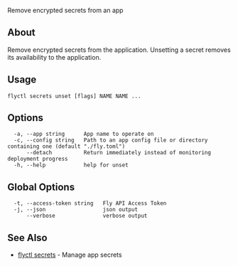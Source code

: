 <p class="font-medium tracking-tight text-gray-400 text-lg -mt-4 mb-9 pb-5 border-b">
  Remove encrypted secrets from an app
</p>

## About

Remove encrypted secrets from the application. Unsetting a
secret removes its availability to the application.

## Usage

~~~
flyctl secrets unset [flags] NAME NAME ...
~~~

## Options

~~~
  -a, --app string      App name to operate on
  -c, --config string   Path to an app config file or directory containing one (default "./fly.toml")
      --detach          Return immediately instead of monitoring deployment progress
  -h, --help            help for unset
~~~

## Global Options

~~~
  -t, --access-token string   Fly API Access Token
  -j, --json                  json output
      --verbose               verbose output
~~~

## See Also

* [flyctl secrets](/docs/flyctl/secrets/)	 - Manage app secrets

